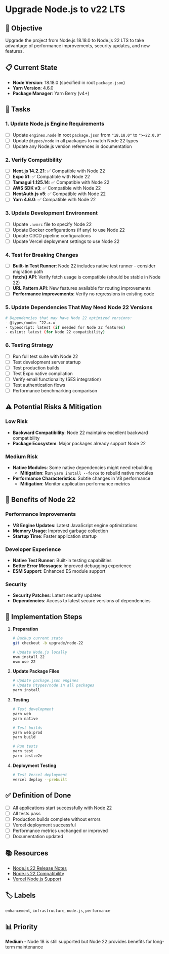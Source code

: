 # Upgrade Node.js to v22 LTS

## 🎯 Objective
Upgrade the project from Node.js 18.18.0 to Node.js 22 LTS to take advantage of performance improvements, security updates, and new features.

## 📋 Current State
- **Node Version**: 18.18.0 (specified in root `package.json`)
- **Yarn Version**: 4.6.0
- **Package Manager**: Yarn Berry (v4+)

## 🔧 Tasks

### 1. Update Node.js Engine Requirements
- [ ] Update `engines.node` in root `package.json` from `"18.18.0"` to `">=22.0.0"`
- [ ] Update `@types/node` in all packages to match Node 22 types
- [ ] Update any Node.js version references in documentation

### 2. Verify Compatibility
- [ ] **Next.js 14.2.21**: ✅ Compatible with Node 22
- [ ] **Expo 51**: ✅ Compatible with Node 22  
- [ ] **Tamagui 1.125.14**: ✅ Compatible with Node 22
- [ ] **AWS SDK v3**: ✅ Compatible with Node 22
- [ ] **NextAuth.js v5**: ✅ Compatible with Node 22
- [ ] **Yarn 4.6.0**: ✅ Compatible with Node 22

### 3. Update Development Environment
- [ ] Update `.nvmrc` file to specify Node 22
- [ ] Update Docker configurations (if any) to use Node 22
- [ ] Update CI/CD pipeline configurations
- [ ] Update Vercel deployment settings to use Node 22

### 4. Test for Breaking Changes
- [ ] **Built-in Test Runner**: Node 22 includes native test runner - consider migration path
- [ ] **fetch() API**: Verify fetch usage is compatible (should be stable in Node 22)
- [ ] **URL Pattern API**: New features available for routing improvements
- [ ] **Performance improvements**: Verify no regressions in existing code

### 5. Update Dependencies That May Need Node 22 Versions
```bash
# Dependencies that may have Node 22 optimized versions:
- @types/node: ^22.x.x
- typescript: latest (if needed for Node 22 features)
- eslint: latest (for Node 22 compatibility)
```

### 6. Testing Strategy
- [ ] Run full test suite with Node 22
- [ ] Test development server startup
- [ ] Test production builds
- [ ] Test Expo native compilation
- [ ] Verify email functionality (SES integration)
- [ ] Test authentication flows
- [ ] Performance benchmarking comparison

## ⚠️ Potential Risks & Mitigation

### Low Risk
- **Backward Compatibility**: Node 22 maintains excellent backward compatibility
- **Package Ecosystem**: Major packages already support Node 22

### Medium Risk  
- **Native Modules**: Some native dependencies might need rebuilding
  - **Mitigation**: Run `yarn install --force` to rebuild native modules
- **Performance Characteristics**: Subtle changes in V8 performance
  - **Mitigation**: Monitor application performance metrics

## 🚀 Benefits of Node 22

### Performance Improvements
- **V8 Engine Updates**: Latest JavaScript engine optimizations
- **Memory Usage**: Improved garbage collection
- **Startup Time**: Faster application startup

### Developer Experience
- **Native Test Runner**: Built-in testing capabilities
- **Better Error Messages**: Improved debugging experience
- **ESM Support**: Enhanced ES module support

### Security
- **Security Patches**: Latest security updates
- **Dependencies**: Access to latest secure versions of dependencies

## 📝 Implementation Steps

1. **Preparation**
   ```bash
   # Backup current state
   git checkout -b upgrade/node-22
   
   # Update Node.js locally
   nvm install 22
   nvm use 22
   ```

2. **Update Package Files**
   ```bash
   # Update package.json engines
   # Update @types/node in all packages
   yarn install
   ```

3. **Testing**
   ```bash
   # Test development
   yarn web
   yarn native
   
   # Test builds
   yarn web:prod
   yarn build
   
   # Run tests
   yarn test
   yarn test:e2e
   ```

4. **Deployment Testing**
   ```bash
   # Test Vercel deployment
   vercel deploy --prebuilt
   ```

## ✅ Definition of Done
- [ ] All applications start successfully with Node 22
- [ ] All tests pass
- [ ] Production builds complete without errors
- [ ] Vercel deployment successful
- [ ] Performance metrics unchanged or improved
- [ ] Documentation updated

## 📚 Resources
- [Node.js 22 Release Notes](https://nodejs.org/en/blog/release/v22.0.0)
- [Node.js 22 Compatibility](https://node.green/)
- [Vercel Node.js Support](https://vercel.com/docs/functions/runtimes/node-js)

## 🏷️ Labels
`enhancement`, `infrastructure`, `node.js`, `performance`

## 📊 Priority
**Medium** - Node 18 is still supported but Node 22 provides benefits for long-term maintenance